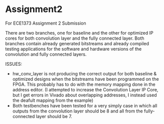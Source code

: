 # Assignment2
For ECE1373 Assignment 2 Submission

There are two branches, one for baseline and the other for optimized IP cores for both convolution layer and the fully connected layer.
Both branches contain already generated bitstreams and already compiled testing applications for the software and hardware versions of the convolution and fully connected layers.

ISSUES:
- hw_conv_layer is not producing the correct output for both baseline & optimized designs when the bitstreams have been programmed on the FPGA. This probably has to do with the memory mapping done in the address editor. (I attempted to increase the Convolution Layer IP Core, but I get errors in Vivado about overlapping addresses, I instead used the deafult mapping from the example)
- Both testbenches have been tested for a very simply case in which all outputs from the convolution layer should be 8 and all from the fully-connected layer should be 7.
